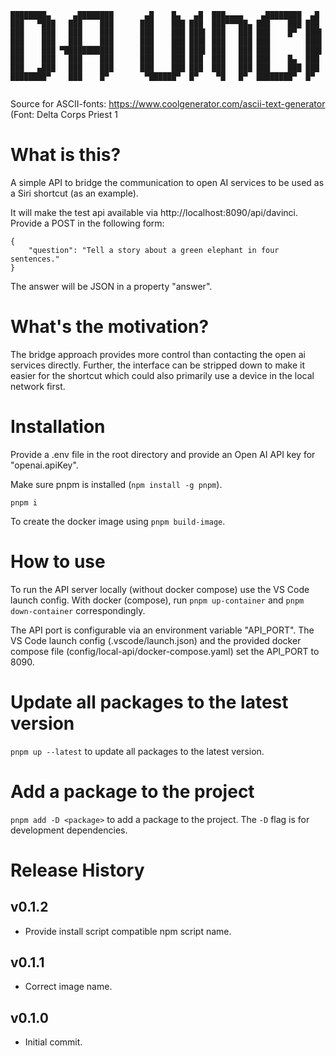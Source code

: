 ```
████████▄     ▄████████       ▄█    █▄   ▄█  ███▄▄▄▄    ▄████████  ▄█  
███   ▀███   ███    ███      ███    ███ ███  ███▀▀▀██▄ ███    ███ ███  
███    ███   ███    ███      ███    ███ ███▌ ███   ███ ███    █▀  ███▌ 
███    ███   ███    ███      ███    ███ ███▌ ███   ███ ███        ███▌ 
███    ███ ▀███████████      ███    ███ ███▌ ███   ███ ███        ███▌ 
███    ███   ███    ███      ███    ███ ███  ███   ███ ███    █▄  ███  
███   ▄███   ███    ███      ███    ███ ███  ███   ███ ███    ███ ███  
████████▀    ███    █▀        ▀██████▀  █▀    ▀█   █▀  ████████▀  █▀   
                                                                       
```

Source for ASCII-fonts: https://www.coolgenerator.com/ascii-text-generator
(Font: Delta Corps Priest 1


# What is this?
A simple API to bridge the communication to open AI services to be used as a 
Siri shortcut (as an example).

It will make the test api available via http://localhost:8090/api/davinci.
Provide a POST in the following form:
```
{
    "question": "Tell a story about a green elephant in four sentences."
}
```
The answer will be JSON in a property "answer".

# What's the motivation?
The bridge approach provides more control than contacting the open ai services directly. 
Further, the interface can be stripped down to make it easier for the shortcut which 
could also primarily use a device in the local network first.

# Installation
Provide a .env file in the root directory and provide an Open AI API key for "openai.apiKey".

Make sure pnpm is installed (`npm install -g pnpm`).
```
pnpm i
```
To create the docker image using `pnpm build-image`.


# How to use
To run the API server locally (without docker compose) use the VS Code launch config.
With docker (compose), run `pnpm up-container` and `pnpm down-container` correspondingly.

The API port is configurable via an environment variable "API_PORT".
The VS Code launch config (.vscode/launch.json) and the provided docker compose file (config/local-api/docker-compose.yaml) set the API_PORT to 8090.

# Update all packages to the latest version
`pnpm up --latest` to update all packages to the latest version.

# Add a package to the project
`pnpm add -D <package>` to add a package to the project. The `-D` flag is for development dependencies.


# Release History

## v0.1.2
- Provide install script compatible npm script name.

## v0.1.1
- Correct image name.

## v0.1.0
- Initial commit.

